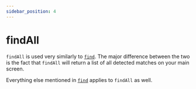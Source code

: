 ```yaml
---
sidebar_position: 4
---
```


# findAll

`findAll` is used very similarly to [`find`](find.md).
The major difference between the two is the fact that `findAll` will return a list of all detected matches on your main screen.

Everything else mentioned in [`find`](find.md) applies to `findAll` as well.